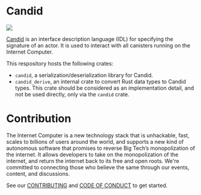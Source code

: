 # Candid

![](https://github.com/dfinity/candid/workflows/Rust/badge.svg)

[Candid](IDL.md) is an interface description language (IDL) for specifying the signature of an actor. It is used to interact with all canisters running on the Internet Computer.

This respository hosts the following crates:

- `candid`, a serialization/deserialization library for Candid.
- `candid_derive`, an internal crate to convert Rust data types to Candid types. This crate should be considered as an implementation detail, and not be used directly, only via the `candid` crate.

# Contribution

The Internet Computer is a new technology stack that is unhackable, fast, scales to billions of users around the world, and supports a new kind of autonomous software that promises to reverse Big Tech’s monopolization of the internet. It allows developers to take on the monopolization of the internet, and return the internet back to its free and open roots. We're committed to connecting those who believe the same through our events, content, and discussions.

See our [CONTRIBUTING](.github/CONTRIBUTING.md) and [CODE OF CONDUCT](.github/CODE_OF_CONDUCT.md) to get started.
